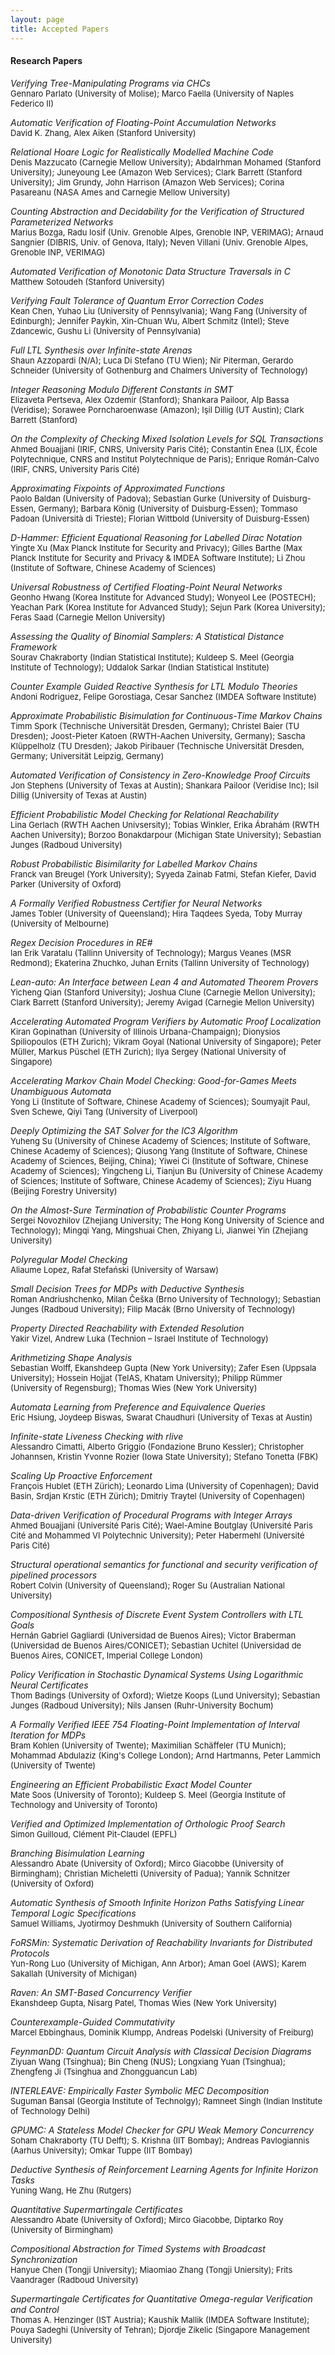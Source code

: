 ```yaml
---
layout: page
title: Accepted Papers
---
```

#### Research Papers 

*Verifying Tree-Manipulating Programs via CHCs* <font size="2">  <br>
Gennaro Parlato (University of Molise); Marco Faella (University of Naples Federico II) </font>

*Automatic Verification of Floating-Point Accumulation Networks* <br>
<font size="2"> David K. Zhang, Alex Aiken (Stanford University)  </font>

*Relational Hoare Logic for Realistically Modelled Machine Code* <br>
<font size="2"> Denis Mazzucato (Carnegie Mellow University); Abdalrhman Mohamed (Stanford University); Juneyoung Lee (Amazon Web Services); Clark Barrett (Stanford University); Jim Grundy, John Harrison (Amazon Web Services); Corina Pasareanu (NASA Ames and Carnegie Mellow University) </font>

*Counting Abstraction and Decidability for the Verification of Structured Parameterized Networks* <br>
<font size="2"> Marius Bozga, Radu Iosif (Univ. Grenoble Alpes, Grenoble INP, VERIMAG); Arnaud Sangnier (DIBRIS, Univ. of Genova, Italy); Neven Villani (Univ. Grenoble Alpes, Grenoble INP, VERIMAG)  </font>

*Automated Verification of Monotonic Data Structure Traversals in C* <br>
<font size="2"> Matthew Sotoudeh (Stanford University)  </font>

*Verifying Fault Tolerance of Quantum Error Correction Codes* <br>
<font size="2"> Kean Chen, Yuhao Liu (University of Pennsylvania); Wang Fang (University of Edinburgh); Jennifer Paykin, Xin-Chuan Wu, Albert Schmitz (Intel); Steve Zdancewic, Gushu Li (University of Pennsylvania)  </font>

*Full LTL Synthesis over Infinite-state Arenas* <br>
<font size="2"> Shaun Azzopardi (N/A); Luca Di Stefano (TU Wien); Nir Piterman, Gerardo Schneider (University of Gothenburg and Chalmers University of Technology)  </font>

*Integer Reasoning Modulo Different Constants in SMT* <br>
<font size="2"> Elizaveta Pertseva, Alex Ozdemir (Stanford); Shankara Pailoor, Alp Bassa (Veridise); Sorawee Porncharoenwase (Amazon); Işil Dillig (UT Austin); Clark Barrett (Stanford)  </font>

*On the Complexity of Checking Mixed Isolation Levels for SQL Transactions* <br>
<font size="2"> Ahmed Bouajjani (IRIF, CNRS, University Paris Cité); Constantin Enea (LIX, École Polytechnique, CNRS and Institut Polytechnique de Paris); Enrique Román-Calvo (IRIF, CNRS, University Paris Cité)  </font>

*Approximating Fixpoints of Approximated Functions* <br>
<font size="2"> Paolo Baldan (University of Padova); Sebastian Gurke (University of Duisburg-Essen, Germany); Barbara König (University of Duisburg-Essen); Tommaso Padoan (Università di Trieste); Florian Wittbold (University of Duisburg-Essen)  </font>

*D-Hammer: Efficient Equational Reasoning for Labelled Dirac Notation* <br>
<font size="2"> Yingte Xu (Max Planck Institute for Security and Privacy); Gilles Barthe (Max Planck Institute for Security and Privacy & IMDEA Software Institute); Li Zhou (Institute of Software, Chinese Academy of Sciences)  </font>

*Universal Robustness of Certified Floating-Point Neural Networks* <br>
<font size="2"> Geonho Hwang (Korea Institute for Advanced Study); Wonyeol Lee (POSTECH); Yeachan Park (Korea Institute for Advanced Study); Sejun Park (Korea University); Feras Saad (Carnegie Mellon University)  </font>

*Assessing the Quality of Binomial Samplers: A Statistical Distance Framework* <br>
<font size="2"> Sourav Chakraborty (Indian Statistical Institute); Kuldeep S. Meel (Georgia Institute of Technology); Uddalok Sarkar (Indian Statistical Institute)  </font>

*Counter Example Guided Reactive Synthesis for LTL Modulo Theories* <br>
<font size="2"> Andoni Rodriguez, Felipe Gorostiaga, Cesar Sanchez (IMDEA Software Institute)  </font>

*Approximate Probabilistic Bisimulation for Continuous-Time Markov Chains* <br>
<font size="2"> Timm Spork (Technische Universität Dresden, Germany); Christel Baier (TU Dresden); Joost-Pieter Katoen (RWTH-Aachen University, Germany); Sascha Klüppelholz (TU Dresden); Jakob Piribauer (Technische Universität Dresden, Germany; Universität Leipzig, Germany)  </font>

*Automated Verification of Consistency in Zero-Knowledge Proof Circuits* <br>
<font size="2"> Jon Stephens (University of Texas at Austin); Shankara Pailoor (Veridise Inc); Isil Dillig (University of Texas at Austin)  </font>

*Efficient Probabilistic Model Checking for Relational Reachability* <br>
<font size="2"> Lina Gerlach (RWTH Aachen Univsersity); Tobias Winkler, Erika Ábrahám (RWTH Aachen University); Borzoo Bonakdarpour (Michigan State University); Sebastian Junges (Radboud University)  </font>

*Robust Probabilistic Bisimilarity for Labelled Markov Chains* <br>
<font size="2"> Franck van Breugel (York University); Syyeda Zainab Fatmi, Stefan Kiefer, David Parker (University of Oxford)  </font>

*A Formally Verified Robustness Certifier for Neural Networks* <br>
<font size="2"> James Tobler (University of Queensland); Hira Taqdees Syeda, Toby Murray (University of Melbourne)  </font>

*Regex Decision Procedures in RE#* <br>
<font size="2"> Ian Erik Varatalu (Tallinn University of Technology); Margus Veanes (MSR Redmond); Ekaterina Zhuchko, Juhan Ernits (Tallinn University of Technology)  </font>

*Lean-auto: An Interface between Lean 4 and Automated Theorem Provers* <br>
<font size="2"> Yicheng Qian (Stanford University); Joshua Clune (Carnegie Mellon University); Clark Barrett (Stanford University); Jeremy Avigad (Carnegie Mellon University)  </font>

*Accelerating Automated Program Verifiers by Automatic Proof Localization* <br>
<font size="2"> Kiran Gopinathan (University of Illinois Urbana-Champaign); Dionysios Spiliopoulos (ETH Zurich); Vikram Goyal (National University of Singapore); Peter Müller, Markus Püschel (ETH Zurich); Ilya Sergey (National University of Singapore)  </font>

*Accelerating Markov Chain Model Checking: Good-for-Games Meets Unambiguous Automata* <br>
<font size="2"> Yong Li (Institute of Software, Chinese Academy of Sciences); Soumyajit Paul, Sven Schewe, Qiyi Tang (University of Liverpool)  </font>

*Deeply Optimizing the SAT Solver for the IC3 Algorithm* <br>
<font size="2"> Yuheng Su (University of Chinese Academy of Sciences; Institute of Software, Chinese Academy of Sciences); Qiusong Yang (Institute of Software, Chinese Academy of Sciences, Beijing, China); Yiwei Ci (Institute of Software, Chinese Academy of Sciences); Yingcheng Li, Tianjun Bu (University of Chinese Academy of Sciences; Institute of Software, Chinese Academy of Sciences); Ziyu Huang (Beijing Forestry University)  </font>

*On the Almost-Sure Termination of Probabilistic Counter Programs* <br>
<font size="2"> Sergei Novozhilov (Zhejiang University; The Hong Kong University of Science and Technology); Mingqi Yang, Mingshuai Chen, Zhiyang Li, Jianwei Yin (Zhejiang University)  </font>

*Polyregular Model Checking* <br>
<font size="2"> Aliaume Lopez, Rafał Stefański (University of Warsaw)  </font>

*Small Decision Trees for MDPs with Deductive Synthesis* <br>
<font size="2"> Roman Andriushchenko, Milan Češka (Brno University of Technology); Sebastian Junges (Radboud University); Filip Macák (Brno University of Technology)  </font>

*Property Directed Reachability with Extended Resolution* <br>
<font size="2"> Yakir Vizel, Andrew Luka (Technion – Israel Institute of Technology)  </font>

*Arithmetizing Shape Analysis* <br>
<font size="2"> Sebastian Wolff, Ekanshdeep Gupta (New York University); Zafer Esen (Uppsala University); Hossein Hojjat (TeIAS, Khatam University); Philipp Rümmer (University of Regensburg); Thomas Wies (New York University)  </font>

*Automata Learning from Preference and Equivalence Queries* <br>
<font size="2"> Eric Hsiung, Joydeep Biswas, Swarat Chaudhuri (University of Texas at Austin)  </font>

*Infinite-state Liveness Checking with rlive* <br>
<font size="2"> Alessandro Cimatti, Alberto Griggio (Fondazione Bruno Kessler); Christopher Johannsen, Kristin Yvonne Rozier (Iowa State University); Stefano Tonetta (FBK)  </font>

*Scaling Up Proactive Enforcement* <br>
<font size="2"> François Hublet (ETH Zürich); Leonardo Lima (University of Copenhagen); David Basin, Srdjan Krstic (ETH Zürich); Dmitriy Traytel (University of Copenhagen)  </font>

*Data-driven Verification of Procedural Programs with Integer Arrays* <br>
<font size="2"> Ahmed Bouajjani (Université Paris Cité); Wael-Amine Boutglay (Université Paris Cité and Mohammed VI Polytechnic University); Peter Habermehl (Université Paris Cité)  </font>

*Structural operational semantics for functional and security verification of pipelined processors* <br>
<font size="2"> Robert Colvin (University of Queensland); Roger Su (Australian National University)  </font>

*Compositional Synthesis of Discrete Event System Controllers with LTL Goals* <br>
<font size="2"> Hernán Gabriel Gagliardi (Universidad de Buenos Aires); Victor Braberman (Universidad de Buenos Aires/CONICET); Sebastian Uchitel (Universidad de Buenos Aires, CONICET, Imperial College London)  </font>

*Policy Verification in Stochastic Dynamical Systems Using Logarithmic Neural Certificates* <br>
<font size="2"> Thom Badings (University of Oxford); Wietze Koops (Lund University); Sebastian Junges (Radboud University); Nils Jansen (Ruhr-University Bochum)  </font>

*A Formally Verified IEEE 754 Floating-Point Implementation of Interval Iteration for MDPs* <br>
<font size="2"> Bram Kohlen (University of Twente); Maximilian Schäffeler (TU Munich); Mohammad Abdulaziz (King's College London); Arnd Hartmanns, Peter Lammich (University of Twente)  </font>

*Engineering an Efficient Probabilistic Exact Model Counter* <br>
<font size="2"> Mate Soos (University of Toronto); Kuldeep S. Meel (Georgia Institute of Technology and University of Toronto)  </font>

*Verified and Optimized Implementation of Orthologic Proof Search* <br>
<font size="2"> Simon Guilloud, Clément Pit-Claudel (EPFL)  </font>

*Branching Bisimulation Learning* <br>
<font size="2"> Alessandro Abate (University of Oxford); Mirco Giacobbe (University of Birmingham); Christian Micheletti (University of Padua); Yannik Schnitzer (University of Oxford)  </font>

*Automatic Synthesis of Smooth Infinite Horizon Paths Satisfying Linear Temporal Logic Specifications* <br>
<font size="2"> Samuel Williams, Jyotirmoy Deshmukh (University of Southern California)  </font>

*FoRSMin: Systematic Derivation of Reachability Invariants for Distributed Protocols* <br>
<font size="2"> Yun-Rong Luo (University of Michigan, Ann Arbor); Aman Goel (AWS); Karem Sakallah (University of Michigan)  </font>

*Raven: An SMT-Based Concurrency Verifier* <br>
<font size="2"> Ekanshdeep Gupta, Nisarg Patel, Thomas Wies (New York University)  </font>

*Counterexample-Guided Commutativity* <br>
<font size="2"> Marcel Ebbinghaus, Dominik Klumpp, Andreas Podelski (University of Freiburg)  </font>

*FeynmanDD: Quantum Circuit Analysis with Classical Decision Diagrams* <br>
<font size="2"> Ziyuan Wang (Tsinghua); Bin Cheng (NUS); Longxiang Yuan (Tsinghua); Zhengfeng Ji (Tsinghua and Zhongguancun Lab)  </font>

*INTERLEAVE: Empirically Faster Symbolic MEC Decomposition* <br>
<font size="2"> Suguman Bansal (Georgia Institute of Technolgy); Ramneet Singh (Indian Institute of Technology Delhi)  </font>

*GPUMC: A Stateless Model Checker for GPU Weak Memory Concurrency* <br>
<font size="2"> Soham Chakraborty (TU Delft); S. Krishna (IIT Bombay); Andreas Pavlogiannis (Aarhus University); Omkar Tuppe (IIT Bombay)  </font>

*Deductive Synthesis of Reinforcement Learning Agents for Infinite Horizon Tasks* <br>
<font size="2"> Yuning Wang, He Zhu (Rutgers)  </font>

*Quantitative Supermartingale Certificates* <br>
<font size="2"> Alessandro Abate (University of Oxford); Mirco Giacobbe, Diptarko Roy (University of Birmingham)  </font>

*Compositional Abstraction for Timed Systems with Broadcast Synchronization* <br>
<font size="2"> Hanyue Chen (Tongji University); Miaomiao Zhang (Tongji Uniersity); Frits Vaandrager (Radboud University)  </font>

*Supermartingale Certificates for Quantitative Omega-regular Verification and Control* <br>
<font size="2"> Thomas A. Henzinger (IST Austria); Kaushik Mallik (IMDEA Software Institute); Pouya Sadeghi (University of Tehran); Djordje Zikelic (Singapore Management University)  </font>